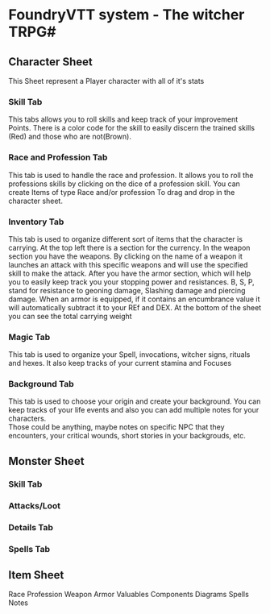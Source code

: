 # FoundryVTT system - The witcher TRPG#

## Character Sheet ##
This Sheet represent a Player character with all of it's stats

### Skill Tab ###
This tabs allows you to roll skills and keep track of your improvement Points.
There is a color code for the skill to easily discern the trained skills (Red) and those who are not(Brown).


### Race and Profession Tab ### 
This tab is used to handle the race and profession.
It allows you to roll the professions skills by clicking on the dice of a profession skill.
You can create Items of type Race and/or profession To drag and drop in the character sheet.


### Inventory Tab ### 
This tab is used to organize different sort of items that the character is carrying.
At the top left there is a section for the currency.  In the weapon section you have the weapons.
By clicking on the name of a weapon it launches an attack with this specific weapons and will use the specified skill to make the attack.
After you have the armor section, which will help you to easily keep track you your stopping power and resistances. B, S, P, stand for resistance to geoning damage, Slashing damage and piercing damage. 
When an armor is equipped, if it contains an encumbrance value it will automatically subtract it to your REf and DEX.
At the bottom of the sheet you can see the total carrying weight 

### Magic Tab ### 
This tab is used to organize your Spell, invocations, witcher signs, rituals and hexes.
It also keep tracks of your current stamina and Focuses

### Background Tab ### 
This tab is used to choose your origin and create your background. 
You can keep tracks of your life events and also you can add multiple notes for your characters.  
Those could be anything, maybe notes on specific NPC that they encounters, your critical wounds, short stories in your backgrouds, etc. 

## Monster Sheet ##
### Skill Tab ###
### Attacks/Loot ###
### Details Tab ###
### Spells Tab ###

## Item Sheet ##
Race
Profession
Weapon
Armor
Valuables
Components
Diagrams
Spells
Notes